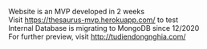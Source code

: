Website is an MVP developed in 2 weeks <br />
Visit https://thesaurus-mvp.herokuapp.com/ to test <br />
Internal Database is migrating to MongoDB since 12/2020 <br />
For further preview, visit http://tudiendongnghia.com/
